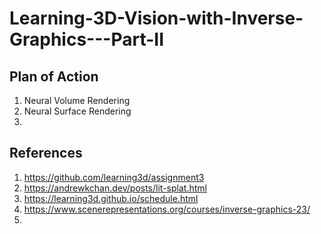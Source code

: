 # Learning-3D-Vision-with-Inverse-Graphics---Part-II

## Plan of Action
1. Neural Volume Rendering
2. Neural Surface Rendering
3. 

## References
1. https://github.com/learning3d/assignment3
2. https://andrewkchan.dev/posts/lit-splat.html
3. https://learning3d.github.io/schedule.html
4. https://www.scenerepresentations.org/courses/inverse-graphics-23/
5. 
